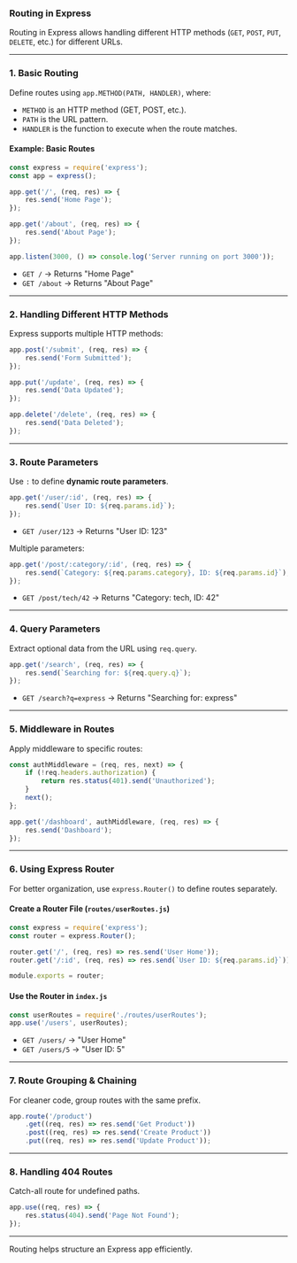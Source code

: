 ### Routing in Express  

Routing in Express allows handling different HTTP methods (`GET`, `POST`, `PUT`, `DELETE`, etc.) for different URLs.  

---

### 1. **Basic Routing**  

Define routes using `app.METHOD(PATH, HANDLER)`, where:  
- `METHOD` is an HTTP method (GET, POST, etc.).  
- `PATH` is the URL pattern.  
- `HANDLER` is the function to execute when the route matches.  

#### **Example: Basic Routes**  
```js
const express = require('express');
const app = express();

app.get('/', (req, res) => {
    res.send('Home Page');
});

app.get('/about', (req, res) => {
    res.send('About Page');
});

app.listen(3000, () => console.log('Server running on port 3000'));
```
- `GET /` → Returns "Home Page"  
- `GET /about` → Returns "About Page"  

---

### 2. **Handling Different HTTP Methods**
Express supports multiple HTTP methods:

```js
app.post('/submit', (req, res) => {
    res.send('Form Submitted');
});

app.put('/update', (req, res) => {
    res.send('Data Updated');
});

app.delete('/delete', (req, res) => {
    res.send('Data Deleted');
});
```

---

### 3. **Route Parameters**
Use `:` to define **dynamic route parameters**.

```js
app.get('/user/:id', (req, res) => {
    res.send(`User ID: ${req.params.id}`);
});
```
- `GET /user/123` → Returns "User ID: 123"  

Multiple parameters:
```js
app.get('/post/:category/:id', (req, res) => {
    res.send(`Category: ${req.params.category}, ID: ${req.params.id}`);
});
```
- `GET /post/tech/42` → Returns "Category: tech, ID: 42"  

---

### 4. **Query Parameters**
Extract optional data from the URL using `req.query`.

```js
app.get('/search', (req, res) => {
    res.send(`Searching for: ${req.query.q}`);
});
```
- `GET /search?q=express` → Returns "Searching for: express"  

---

### 5. **Middleware in Routes**
Apply middleware to specific routes:

```js
const authMiddleware = (req, res, next) => {
    if (!req.headers.authorization) {
        return res.status(401).send('Unauthorized');
    }
    next();
};

app.get('/dashboard', authMiddleware, (req, res) => {
    res.send('Dashboard');
});
```

---

### 6. **Using Express Router**
For better organization, use `express.Router()` to define routes separately.

#### **Create a Router File (`routes/userRoutes.js`)**
```js
const express = require('express');
const router = express.Router();

router.get('/', (req, res) => res.send('User Home'));
router.get('/:id', (req, res) => res.send(`User ID: ${req.params.id}`));

module.exports = router;
```

#### **Use the Router in `index.js`**
```js
const userRoutes = require('./routes/userRoutes');
app.use('/users', userRoutes);
```
- `GET /users/` → "User Home"  
- `GET /users/5` → "User ID: 5"  

---

### 7. **Route Grouping & Chaining**
For cleaner code, group routes with the same prefix.

```js
app.route('/product')
    .get((req, res) => res.send('Get Product'))
    .post((req, res) => res.send('Create Product'))
    .put((req, res) => res.send('Update Product'));
```

---

### 8. **Handling 404 Routes**
Catch-all route for undefined paths.

```js
app.use((req, res) => {
    res.status(404).send('Page Not Found');
});
```

---

Routing helps structure an Express app efficiently.